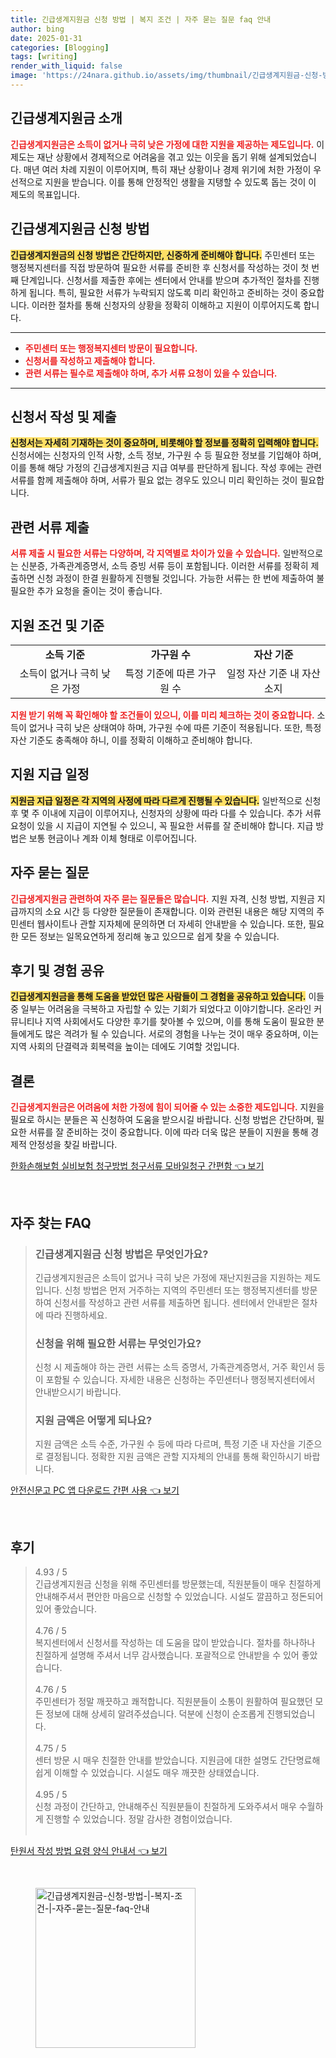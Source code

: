 ```yaml
---
title: 긴급생계지원금 신청 방법 | 복지 조건 | 자주 묻는 질문 faq 안내
author: bing
date: 2025-01-31
categories: [Blogging]
tags: [writing]
render_with_liquid: false
image: 'https://24nara.github.io/assets/img/thumbnail/긴급생계지원금-신청-방법-|-복지-조건-|-자주-묻는-질문-faq-안내.webp'
---
```



<h2 id='긴급생계지원금_소개'>긴급생계지원금 소개</h2>

<p><b><span style="color: #ee2323;">긴급생계지원금은 소득이 없거나 극히 낮은 가정에 대한 지원을 제공하는 제도입니다.</span></b> 이 제도는 재난 상황에서 경제적으로 어려움을 겪고 있는 이웃을 돕기 위해 설계되었습니다. 매년 여러 차례 지원이 이루어지며, 특히 재난 상황이나 경제 위기에 처한 가정이 우선적으로 지원을 받습니다. 이를 통해 안정적인 생활을 지탱할 수 있도록 돕는 것이 이 제도의 목표입니다.</p>

<h2 id='신청방법'>긴급생계지원금 신청 방법</h2>

<p><b><span style="background-color: #ffe066;">긴급생계지원금의 신청 방법은 간단하지만, 신중하게 준비해야 합니다.</span></b> 주민센터 또는 행정복지센터를 직접 방문하여 필요한 서류를 준비한 후 신청서를 작성하는 것이 첫 번째 단계입니다. 신청서를 제출한 후에는 센터에서 안내를 받으며 추가적인 절차를 진행하게 됩니다. 특히, 필요한 서류가 누락되지 않도록 미리 확인하고 준비하는 것이 중요합니다. 이러한 절차를 통해 신청자의 상황을 정확히 이해하고 지원이 이루어지도록 합니다.</p>

<hr />

<ul>
    <li><b><span style="color: #ee2323;">주민센터 또는 행정복지센터 방문이 필요합니다.</span></b></li>
    <li><b><span style="color: #ee2323;">신청서를 작성하고 제출해야 합니다.</span></b></li>
    <li><b><span style="color: #ee2323;">관련 서류는 필수로 제출해야 하며, 추가 서류 요청이 있을 수 있습니다.</span></b></li>
</ul>

<hr />

<h2 id='신청서_작성'>신청서 작성 및 제출</h2>

<p><b><span style="background-color: #ffe066;">신청서는 자세히 기재하는 것이 중요하며, 비롯해야 할 정보를 정확히 입력해야 합니다.</span></b> 신청서에는 신청자의 인적 사항, 소득 정보, 가구원 수 등 필요한 정보를 기입해야 하며, 이를 통해 해당 가정의 긴급생계지원금 지급 여부를 판단하게 됩니다. 작성 후에는 관련 서류를 함께 제출해야 하며, 서류가 필요 없는 경우도 있으니 미리 확인하는 것이 필요합니다.</p>

<h2 id='관련서류'>관련 서류 제출</h2>

<p><b><span style="color: #ee2323;">서류 제출 시 필요한 서류는 다양하며, 각 지역별로 차이가 있을 수 있습니다.</span></b> 일반적으로는 신분증, 가족관계증명서, 소득 증빙 서류 등이 포함됩니다. 이러한 서류를 정확히 제출하면 신청 과정이 한결 원활하게 진행될 것입니다. 가능한 서류는 한 번에 제출하여 불필요한 추가 요청을 줄이는 것이 좋습니다.</p>

<h2 id='지원_조건'>지원 조건 및 기준</h2>

<table>
    <tr>
        <td style="text-align: center; height: 17px;"><b>소득 기준</b></td>
        <td style="text-align: center; height: 17px;"><b>가구원 수</b></td>
        <td style="text-align: center; height: 17px;"><b>자산 기준</b></td>
    </tr>
    <tr>
        <td style="text-align: center; height: 17px;">소득이 없거나 극히 낮은 가정</td>
        <td style="text-align: center; height: 17px;">특정 기준에 따른 가구원 수</td>
        <td style="text-align: center; height: 17px;">일정 자산 기준 내 자산 소지</td>
    </tr>
</table>

<p><b><span style="color: #ee2323;">지원 받기 위해 꼭 확인해야 할 조건들이 있으니, 이를 미리 체크하는 것이 중요합니다.</span></b> 소득이 없거나 극히 낮은 상태여야 하며, 가구원 수에 따른 기준이 적용됩니다. 또한, 특정 자산 기준도 충족해야 하니, 이를 정확히 이해하고 준비해야 합니다.</p>

<h2 id='지원_일정'>지원 지급 일정</h2>

<p><b><span style="background-color: #ffe066;">지원금 지급 일정은 각 지역의 사정에 따라 다르게 진행될 수 있습니다.</span></b> 일반적으로 신청 후 몇 주 이내에 지급이 이루어지나, 신청자의 상황에 따라 다를 수 있습니다. 추가 서류 요청이 있을 시 지급이 지연될 수 있으니, 꼭 필요한 서류를 잘 준비해야 합니다. 지급 방법은 보통 현금이나 계좌 이체 형태로 이루어집니다.</p>

<h2 id='자주_묻는_질문'>자주 묻는 질문</h2>

<p><b><span style="color: #ee2323;">긴급생계지원금 관련하여 자주 묻는 질문들은 많습니다.</span></b> 지원 자격, 신청 방법, 지원금 지급까지의 소요 시간 등 다양한 질문들이 존재합니다. 이와 관련된 내용은 해당 지역의 주민센터 웹사이트나 관할 지자체에 문의하면 더 자세히 안내받을 수 있습니다. 또한, 필요한 모든 정보는 일목요연하게 정리해 놓고 있으므로 쉽게 찾을 수 있습니다.</p>

<h2 id='후기_및_경험'>후기 및 경험 공유</h2>

<p><b><span style="background-color: #ffe066;">긴급생계지원금을 통해 도움을 받았던 많은 사람들이 그 경험을 공유하고 있습니다.</span></b> 이들 중 일부는 어려움을 극복하고 자립할 수 있는 기회가 되었다고 이야기합니다. 온라인 커뮤니티나 지역 사회에서도 다양한 후기를 찾아볼 수 있으며, 이를 통해 도움이 필요한 분들에게도 많은 격려가 될 수 있습니다. 서로의 경험을 나누는 것이 매우 중요하며, 이는 지역 사회의 단결력과 회복력을 높이는 데에도 기여할 것입니다.</p>

<h2 id='결론'>결론</h2>

<p><b><span style="color: #ee2323;">긴급생계지원금은 어려움에 처한 가정에 힘이 되어줄 수 있는 소중한 제도입니다.</span></b> 지원을 필요로 하시는 분들은 꼭 신청하여 도움을 받으시길 바랍니다. 신청 방법은 간단하며, 필요한 서류를 잘 준비하는 것이 중요합니다. 이에 따라 더욱 많은 분들이 지원을 통해 경제적 안정성을 찾길 바랍니다.</p>


<p><a class="click-button" title="한화손해보험 실비보험 청구방법 청구서류 모바일청구 간편함" href="https://24nara.github.io/posts/%ED%95%9C%ED%99%94%EC%86%90%ED%95%B4%EB%B3%B4%ED%97%98-%EC%8B%A4%EB%B9%84%EB%B3%B4%ED%97%98-%EC%B2%AD%EA%B5%AC%EB%B0%A9%EB%B2%95-%EC%B2%AD%EA%B5%AC%EC%84%9C%EB%A5%98-%EB%AA%A8%EB%B0%94%EC%9D%BC%EC%B2%AD%EA%B5%AC-%EA%B0%84%ED%8E%B8%ED%95%A8/" rel="dofollow">한화손해보험 실비보험 청구방법 청구서류 모바일청구 간편함 👈 보기</a></p><br>
<h2 id='자주_찾는_FAQ'>자주 찾는 FAQ</h2>
<div itemscope="" itemtype="https://schema.org/FAQPage"> 
<blockquote> 
<div itemscope="" itemprop="mainEntity" itemtype="https://schema.org/Question"> 
<h3 itemprop="name">긴급생계지원금 신청 방법은 무엇인가요?</h3> 
<div itemscope="" itemprop="acceptedAnswer" itemtype="https://schema.org/Answer"> 
<span itemprop="text"> 
<p>긴급생계지원금은 소득이 없거나 극히 낮은 가정에 재난지원금을 지원하는 제도입니다. 신청 방법은 먼저 거주하는 지역의 주민센터 또는 행정복지센터를 방문하여 신청서를 작성하고 관련 서류를 제출하면 됩니다. 센터에서 안내받은 절차에 따라 진행하세요.</p> 
</span> 
</div> 
</div> 

<div itemscope="" itemprop="mainEntity" itemtype="https://schema.org/Question"> 
<h3 itemprop="name">신청을 위해 필요한 서류는 무엇인가요?</h3> 
<div itemscope="" itemprop="acceptedAnswer" itemtype="https://schema.org/Answer"> 
<span itemprop="text"> 
<p>신청 시 제출해야 하는 관련 서류는 소득 증명서, 가족관계증명서, 거주 확인서 등이 포함될 수 있습니다. 자세한 내용은 신청하는 주민센터나 행정복지센터에서 안내받으시기 바랍니다.</p> 
</span> 
</div> 
</div> 

<div itemscope="" itemprop="mainEntity" itemtype="https://schema.org/Question"> 
<h3 itemprop="name">지원 금액은 어떻게 되나요?</h3> 
<div itemscope="" itemprop="acceptedAnswer" itemtype="https://schema.org/Answer"> 
<span itemprop="text"> 
<p>지원 금액은 소득 수준, 가구원 수 등에 따라 다르며, 특정 기준 내 자산을 기준으로 결정됩니다. 정확한 지원 금액은 관할 지자체의 안내를 통해 확인하시기 바랍니다.</p> 
</span> 
</div> 
</div> 
</blockquote> 
</div>
<p><a class="click-button" title="안전신문고 PC 앱 다운로드 간편 사용" href="https://24nara.github.io/posts/%EC%95%88%EC%A0%84%EC%8B%A0%EB%AC%B8%EA%B3%A0-PC-%EC%95%B1-%EB%8B%A4%EC%9A%B4%EB%A1%9C%EB%93%9C-%EA%B0%84%ED%8E%B8-%EC%82%AC%EC%9A%A9/" rel="dofollow">안전신문고 PC 앱 다운로드 간편 사용 👈 보기</a></p><br>
<h2 id='후기'>후기</h2>
<div itemscope itemtype="https://schema.org/Product">
  <blockquote>
  <div itemprop="review" itemscope itemtype="https://schema.org/Review">
      <div itemprop="reviewRating" itemscope itemtype="https://schema.org/Rating"> <span itemprop="ratingValue">4.93</span> / <span itemprop="bestRating">5</span> </div>
      <span itemprop="reviewBody">긴급생계지원금 신청을 위해 주민센터를 방문했는데, 직원분들이 매우 친절하게 안내해주셔서 편안한 마음으로 신청할 수 있었습니다. 시설도 깔끔하고 정돈되어 있어 좋았습니다.</span>
  </div>
  <br>
  <div itemprop="review" itemscope itemtype="https://schema.org/Review">
      <div itemprop="reviewRating" itemscope itemtype="https://schema.org/Rating"> <span itemprop="ratingValue">4.76</span> / <span itemprop="bestRating">5</span> </div>
      <span itemprop="reviewBody">복지센터에서 신청서를 작성하는 데 도움을 많이 받았습니다. 절차를 하나하나 친절하게 설명해 주셔서 너무 감사했습니다. 포괄적으로 안내받을 수 있어 좋았습니다.</span>
  </div>
  <br>
  <div itemprop="review" itemscope itemtype="https://schema.org/Review">
      <div itemprop="reviewRating" itemscope itemtype="https://schema.org/Rating"> <span itemprop="ratingValue">4.76</span> / <span itemprop="bestRating">5</span> </div>
      <span itemprop="reviewBody">주민센터가 정말 깨끗하고 쾌적합니다. 직원분들이 소통이 원활하여 필요했던 모든 정보에 대해 상세히 알려주셨습니다. 덕분에 신청이 순조롭게 진행되었습니다.</span>
  </div>
  <br>
  <div itemprop="review" itemscope itemtype="https://schema.org/Review">
      <div itemprop="reviewRating" itemscope itemtype="https://schema.org/Rating"> <span itemprop="ratingValue">4.75</span> / <span itemprop="bestRating">5</span> </div>
      <span itemprop="reviewBody">센터 방문 시 매우 친절한 안내를 받았습니다. 지원금에 대한 설명도 간단명료해 쉽게 이해할 수 있었습니다. 시설도 매우 깨끗한 상태였습니다.</span>
  </div>
  <br>
  <div itemprop="review" itemscope itemtype="https://schema.org/Review">
      <div itemprop="reviewRating" itemscope itemtype="https://schema.org/Rating"> <span itemprop="ratingValue">4.95</span> / <span itemprop="bestRating">5</span> </div>
      <span itemprop="reviewBody">신청 과정이 간단하고, 안내해주신 직원분들이 친절하게 도와주셔서 매우 수월하게 진행할 수 있었습니다. 정말 감사한 경험이었습니다.</span>
  </div>
  <br>
  </blockquote>
</div>
<p><a class="click-button" title="탄원서 작성 방법 요령 양식 안내서" href="https://24nara.github.io/posts/%ED%83%84%EC%9B%90%EC%84%9C-%EC%9E%91%EC%84%B1-%EB%B0%A9%EB%B2%95-%EC%9A%94%EB%A0%B9-%EC%96%91%EC%8B%9D-%EC%95%88%EB%82%B4%EC%84%9C/" rel="dofollow">탄원서 작성 방법 요령 양식 안내서 👈 보기</a></p><br>
<figure class="image"><img src="https://24nara.github.io/assets/img/thumbnail/긴급생계지원금-신청-방법-|-복지-조건-|-자주-묻는-질문-faq-안내.webp" alt="긴급생계지원금-신청-방법-|-복지-조건-|-자주-묻는-질문-faq-안내" width="256" height="256"></figure>